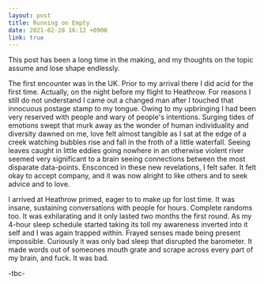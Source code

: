 ```yaml
---
layout: post
title: Running on Empty
date: 2021-02-28 16:12 +0900
link: true
---
```

This post has been a long time in the making, and my thoughts on the topic assume and lose shape endlessly.

The first encounter was in the UK. Prior to my arrival there I did acid for the first time. Actually, on the night before my flight to Heathrow. For reasons I still do not understand I came out a changed man after I touched that innocuous postage stamp to my tongue. Owing to my upbringing I had been very reserved with people and wary of people's intentions. Surging tides of emotions swept that murk away as the wonder of human individuality and diversity dawned on me, love felt almost tangible as I sat at the edge of a creek watching bubbles rise and fall in the froth of a little waterfall. Seeing leaves caught in little eddies going nowhere in an otherwise violent river seemed very significant to a brain seeing connections between the most disparate data-points. Ensconced in these new revelations, I felt safer. It felt okay to accept company, and it was now alright to like others and to seek advice and to love.

I arrived at Heathrow primed, eager to to make up for lost time. It was insane, sustaining conversations with people for hours. Complete randoms too. It was exhilarating and it only lasted two months the first round. As my 4-hour sleep schedule started taking its toll my awareness inverted into it self and I was again trapped within. Frayed senses made being present impossible. Curiously it was only bad sleep that disrupted the barometer. It made words out of someones mouth grate and scrape across every part of my brain, and fuck. It was bad. 

-tbc-

